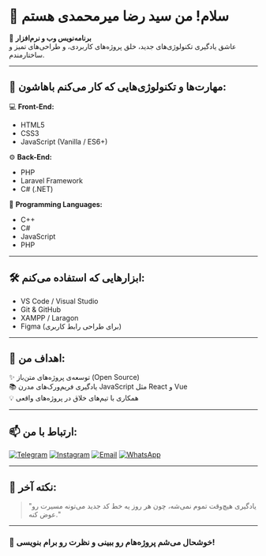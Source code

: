 # 👋 سلام! من سید رضا میرمحمدی هستم  

🎯 **برنامه‌نویس وب و نرم‌افزار**  
عاشق یادگیری تکنولوژی‌های جدید، خلق پروژه‌های کاربردی، و طراحی‌های تمیز و ساختارمندم.

---

## 🧠 مهارت‌ها و تکنولوژی‌هایی که کار می‌کنم باهاشون:

💻 **Front-End:**
- HTML5  
- CSS3  
- JavaScript (Vanilla / ES6+)  

⚙️ **Back-End:**
- PHP  
- Laravel Framework  
- C# (.NET)  

🧩 **Programming Languages:**
- C++  
- C#  
- JavaScript  
- PHP  

---

## 🛠️ ابزارهایی که استفاده می‌کنم:
- VS Code / Visual Studio  
- Git & GitHub  
- XAMPP / Laragon  
- Figma (برای طراحی رابط کاربری)

---

## 🚀 اهداف من:
✨ توسعه‌ی پروژه‌های متن‌باز (Open Source)  
📚 یادگیری فریم‌ورک‌های مدرن JavaScript مثل React و Vue  
💡 همکاری با تیم‌های خلاق در پروژه‌های واقعی  

---

## 📫 ارتباط با من:

[![Telegram](https://img.shields.io/badge/Telegram-2CA5E0?style=for-the-badge&logo=telegram&logoColor=white)](https://t.me/SeyedRezaMirmohammadi)
[![Instagram](https://img.shields.io/badge/Instagram-E4405F?style=for-the-badge&logo=instagram&logoColor=white)](https://instagram.com/reza.mir.m86)
[![Email](https://img.shields.io/badge/Gmail-D14836?style=for-the-badge&logo=gmail&logoColor=white)](mailto:reza.mir.m86@gmail.com)
[![WhatsApp](https://img.shields.io/badge/WhatsApp-25D366?style=for-the-badge&logo=whatsapp&logoColor=white)](https://wa.me/989334274074)

---

## 🌟 نکته آخر:
> "یادگیری هیچ‌وقت تموم نمی‌شه، چون هر روز یه خط کد جدید می‌تونه مسیرت رو عوض کنه."

---

### 💬 خوشحال می‌شم پروژه‌هام رو ببینی و نظرت رو برام بنویسی!
